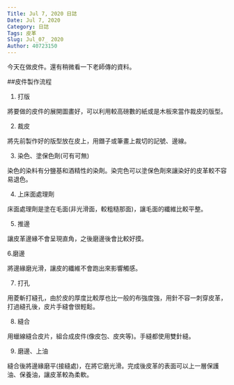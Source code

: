 ```yaml
---
Title: Jul 7, 2020 日誌
Date: Jul 7, 2020
Category: 日誌
Tags: 皮革
Slug: Jul_07_ 2020
Author: 40723150
---
```

今天在做皮件。還有稍微看一下老師傳的資料。
<!-- PELICAN_END_SUMMARY -->
##皮件製作流程

1. 打版

將要做的皮件的展開圖畫好，可以利用較高磅數的紙或是木板來當作裁皮的版型。

2. 裁皮

將先前製作好的版型放在皮上，用鐕子或筆畫上裁切的記號、邊線。

3. 染色、塗保色劑(可有可無)

染色的染料有分鹽基和酒精性的染劑。染完色可以塗保色劑來讓染好的皮革較不容易退色。

4. 上床面處理劑

床面處理劑是塗在毛面(非光滑面，較粗糙那面)，讓毛面的纖維比較平整。

5. 推邊

讓皮革邊緣不會呈現直角，之後磨邊後會比較好摸。

6.磨邊

將邊緣磨光滑，讓皮的纖維不會跑出來影響觸感。
 
7. 打孔

用菱斬打縫孔，由於皮的厚度比較厚也比一般的布強度強，用針不容一刺穿皮革，打過縫孔後，皮片手縫會很輕鬆。

8. 縫合

用蠟線縫合皮片，組合成皮件(像皮包、皮夾等)。手縫都使用雙針縫。

9. 磨邊、上油

縫合後將邊緣磨平(接縫處)，在將它磨光滑。完成後皮革的表面可以上一層保護油、保養油，讓皮革較為柔軟。

##

